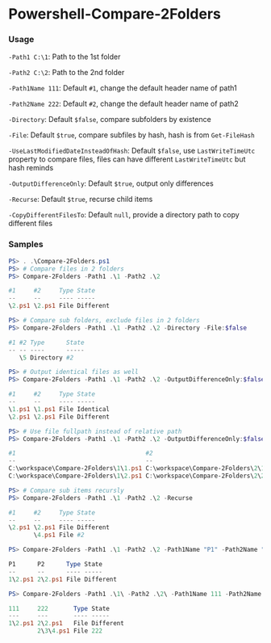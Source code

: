 # Powershell-Compare-2Folders

### Usage

`-Path1 C:\1`: Path to the 1st folder

`-Path2 C:\2`: Path to the 2nd folder

`-Path1Name 111`: Default `#1`, change the default header name of path1

`-Path2Name 222`: Default `#2`, change the default header name of path2

`-Directory`: Default `$false`, compare subfolders by existence

`-File`: Default `$true`, compare subfiles by hash, hash is from `Get-FileHash`

`-UseLastModifiedDateInsteadOfHash`: Default `$false`, use `LastWriteTimeUtc` property to compare files, files can have different `LastWriteTimeUtc` but hash reminds

`-OutputDifferenceOnly`: Default `$true`, output only differences

`-Recurse`: Default `$true`, recurse child items

`-CopyDifferentFilesTo`: Default `null`, provide a directory path to copy different files

### Samples

```powershell
PS> . .\Compare-2Folders.ps1
PS> # Compare files in 2 folders
PS> Compare-2Folders -Path1 .\1 -Path2 .\2

#1     #2     Type State
--     --     ---- -----
\2.ps1 \2.ps1 File Different

PS> # Compare sub folders, exclude files in 2 folders
PS> Compare-2Folders -Path1 .\1 -Path2 .\2 -Directory -File:$false

#1 #2 Type      State
-- -- ----      -----
   \5 Directory #2

PS> # Output identical files as well
PS> Compare-2Folders -Path1 .\1 -Path2 .\2 -OutputDifferenceOnly:$false

#1     #2     Type State
--     --     ---- -----
\1.ps1 \1.ps1 File Identical
\2.ps1 \2.ps1 File Different

PS> # Use file fullpath instead of relative path
PS> Compare-2Folders -Path1 .\1 -Path2 .\2 -OutputDifferenceOnly:$false -OutputFullName

#1                                    #2                                    Type State
--                                    --                                    ---- -----
C:\workspace\Compare-2Folders\1\1.ps1 C:\workspace\Compare-2Folders\2\1.ps1 File Identical
C:\workspace\Compare-2Folders\1\2.ps1 C:\workspace\Compare-2Folders\2\2.ps1 File Different

PS> # Compare sub items recursly
PS> Compare-2Folders -Path1 .\1 -Path2 .\2 -Recurse

#1     #2     Type State
--     --     ---- -----
\2.ps1 \2.ps1 File Different
       \4.ps1 File #2

PS> Compare-2Folders -Path1 .\1 -Path2 .\2 -Path1Name "P1" -Path2Name "P2"

P1      P2      Type State
--      --      ---- -----
1\2.ps1 2\2.ps1 File Different

PS> Compare-2Folders -Path1 .\1\ -Path2 .\2\ -Path1Name 111 -Path2Name 222 -Recurse -CopyDifferentFilesTo .\copyfiles

111     222       Type State
---     ---       ---- -----
1\2.ps1 2\2.ps1   File Different
        2\3\4.ps1 File 222
```
